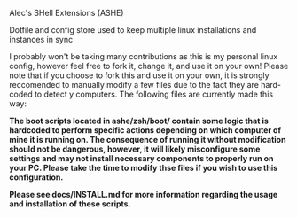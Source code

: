 Alec's SHell Extensions (ASHE)

Dotfile and config store used to keep multiple linux installations and instances in sync

I probably won't be taking many contributions as this is my personal linux config, however feel free to fork it, change it, and use it on your own!  Please note that if you choose to fork this and use it on your own, it is strongly reccomended to manually modify a few files due to the fact they are hard-coded to detect y computers.  The following files are currently made this way:

**The boot scripts located in ashe/zsh/boot/ contain some logic that is hardcoded to perform specific actions depending on which computer of mine it is running on.  The consequence of running it without modification should not be dangerous, however, it will likely misconfigure some settings and may
not install necessary components to properly run on your PC.  Please take the time to modify thse files if you wish to use this configuration.**

**Please see docs/INSTALL.md for more information regarding the usage and installation of these scripts.**
